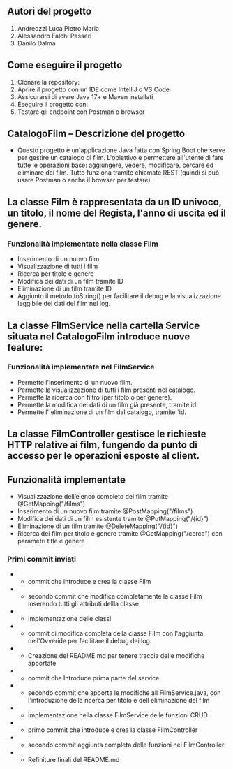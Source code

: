## Autori del progetto
1. Andreozzi Luca Pietro Maria  
2. Alessandro Falchi Passeri  
3. Danilo Dalma

## Come eseguire il progetto
1. Clonare la repository:
2. Aprire il progetto con un IDE come IntelliJ o VS Code
3. Assicurarsi di avere Java 17+ e Maven installati
4. Eseguire il progetto con:
5. Testare gli endpoint con Postman o browser


## CatalogoFilm – Descrizione del progetto
- Questo progetto è un'applicazione Java fatta con Spring Boot che serve per gestire un catalogo di film. L'obiettivo è permettere all'utente di fare tutte le operazioni base: aggiungere, vedere, modificare, cercare ed eliminare dei film. Tutto funziona tramite chiamate REST (quindi si può usare Postman o anche il browser per testare).

## La classe Film è rappresentata da un ID univoco, un titolo, il nome del Regista, l'anno di uscita ed il genere.
### Funzionalità implementate nella classe Film 
- Inserimento di un nuovo film
- Visualizzazione di tutti i film
- Ricerca per titolo e genere
- Modifica dei dati di un film tramite ID
- Eliminazione di un film tramite ID
- Aggiunto il metodo toString() per facilitare il debug e la visualizzazione leggibile dei dati del film nei log.



## La classe FilmService nella cartella Service situata nel CatalogoFilm introduce nuove feature:
### Funzionalità implementate nel FilmService 
- Permette l'inserimento di un nuovo film.
- Permette la visualizzazione di tutti i film presenti nel catalogo.
- Permette la ricerca con filtro (per titolo o per genere).
- Permette la modifica dei dati di un film già presente, tramite id.
- Permette l' eliminazione di un film dal catalogo, tramite `id.

## La classe FilmController gestisce le richieste HTTP relative ai film, fungendo da punto di accesso per le operazioni esposte al client. 
## Funzionalità implementate
- Visualizzazione dell’elenco completo dei film tramite @GetMapping("/films")
- Inserimento di un nuovo film tramite @PostMapping("/films")
- Modifica dei dati di un film esistente tramite @PutMapping("/{id}")
- Eliminazione di un film tramite @DeleteMapping("/{id}")
- Ricerca dei film per titolo e genere tramite @GetMapping("/cerca") con parametri title e genere


### Primi commit inviati
* - commit che introduce e crea la classe Film 
* - secondo commit che modifica completamente la classe Film inserendo tutti gli attributi dellla classe
* - Implementazione delle classi
* - commit di modifica completa della classe Film con l'aggiunta dell'Ovveride per facilitare il debug dei log.
* - Creazione del README.md per tenere traccia delle modifiche apportate
* - commit che Introduce prima parte del service 
* - secondo commit che apporta le modifiche all FilmService.java, con l'introduzione della ricerca per titolo e dell eliminazione
del film
* - Implementazione nella classe FilmService delle funzioni CRUD
* - primo commit che introduce e crea la classe FilmController
* - secondo commit aggiunta completa delle funzioni nel FIlmController
* - Refiniture finali del README.md





